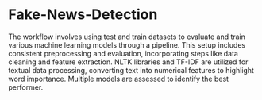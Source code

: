 # Fake-News-Detection
The workflow involves using test and train datasets to evaluate and train various machine learning models through a pipeline. This setup includes consistent preprocessing and evaluation, incorporating steps like data cleaning and feature extraction. NLTK libraries and TF-IDF are utilized for textual data processing, converting text into numerical features to highlight word importance. Multiple models are assessed to identify the best performer.

